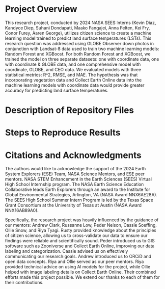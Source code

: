 # Project Overview
This research project, conducted by 2024 NASA SEES Interns (Kevin Diaz, Kandyce Diep, Suhani Dondapati, Maako Fangajei, Anna Felten, Kei Fry, Conor Furey, Aaren George), utilizes citizen science to create a machine learning model trained to predict land surface temperatures (LSTs). This research question was addressed using GLOBE Observer down photos in conjunction with Landsat-8 data used to train two machine learning models: Random Forest and XGBoost. For both Random Forest and XGBoost, we trained the model on three separate datasets: one with coordinate data, one with coordinate & GLOBE data, and one comprehensive model with coordinate, GLOBE, and CEO data. We evaluated models with three statistical metrics: R^2, RMSE, and MAE. The hypothesis was that incorporating vegetation data and Collect Earth Online data into the machine learning models with coordinate data would provide greater accuracy for predicting land surface temperatures.

# Description of Repository Files

# Steps to Reproduce Results

# Citations and Acknowledgments

The authors would like to acknowledge the support of the 2024 Earth System Explorers (ESE) Team, NASA Science Mentors, and ESE peer mentors. NASA STEM Enhancement in the Earth Sciences (SEES) Virtual High School Internship program. The NASA Earth Science Education Collaborative leads Earth Explorers through an award to the Institute for Global Environmental Strategies, Arlington, VA (NASA Award NNX6AE28A). The SEES High School Summer Intern Program is led by the Texas Space Grant Consortium at the University of Texas at Austin (NASA Award NNX16AB89A0).

Specifically, the research project was heavily influenced by the guidance of our mentors: Andrew Clark, Russanne Low, Peder Nelson, Cassie Soeffing, Ollie Snow, and Riya Tyagi. Rusty provided knowledge about the principles of citizen science, allowing us to cross-validate our data to ensure our findings were reliable and scientifically sound. Peder introduced us to GIS software such as Zooniverse and Collect Earth Online, improving our data labeling and categorization. Cassie advised us on effectively communicating our research goals. Andrew introduced us to ORCiD and open data concepts. Riya and Ollie served as our peer mentors. Riya provided technical advice on using AI models for the project, while Ollie helped with image labeling details on Collect Earth Online. Their combined efforts made this project possible. We extend our thanks to each of them for their contributions.
